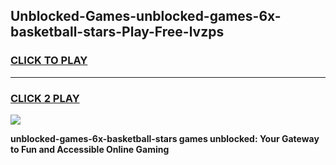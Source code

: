 
## Unblocked-Games-unblocked-games-6x-basketball-stars-Play-Free-lvzps
<h3>
<a href="https://premium76.site?title=unblocked-games-6x-basketball-stars&ref=21A">CLICK TO PLAY</a></h3>
<hr>

<h3>
<a href="https://premium76.site?title=unblocked-games-6x-basketball-stars&ref=21A">CLICK 2 PLAY</a>
  
</h3>

<a href="https://premium76.site?title=unblocked-games-6x-basketball-stars&ref=21A"><img src="https://clearcache.store/games.png"></a>


**unblocked-games-6x-basketball-stars games unblocked: Your Gateway to Fun and Accessible Online Gaming**
